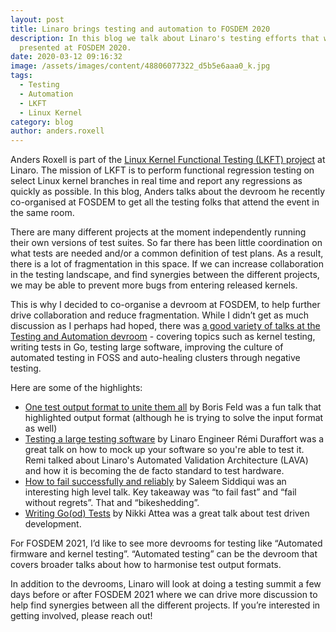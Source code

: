 ```yaml
---
layout: post
title: Linaro brings testing and automation to FOSDEM 2020
description: In this blog we talk about Linaro's testing efforts that were
  presented at FOSDEM 2020.
date: 2020-03-12 09:16:32
image: /assets/images/content/48806077322_d5b5e6aaa0_k.jpg
tags:
  - Testing
  - Automation
  - LKFT
  - Linux Kernel
category: blog
author: anders.roxell
---
```

Anders Roxell is part of the [Linux Kernel Functional Testing (LKFT) project](https://lkft.linaro.org/) at Linaro. The mission of LKFT is to perform functional regression testing on select Linux kernel branches in real time and report any regressions as quickly as possible. In this blog, Anders talks about the devroom he recently co-organised at FOSDEM to get all the testing folks that attend the event in the same room.

There are many different projects at the moment independently running their own versions of test suites. So far there has been little coordination on what tests are needed and/or a common definition of test plans. As a result, there is a lot of fragmentation in this space. If we can increase collaboration in the testing landscape, and find synergies between the different projects, we may be able to prevent more bugs from entering released kernels.

This is why I decided to co-organise a devroom at FOSDEM, to help further drive collaboration and reduce fragmentation. While I didn’t get as much discussion as I perhaps had hoped, there was [a good variety of talks at the Testing and Automation devroom](https://fosdem.org/2020/schedule/track/testing_and_automation/) - covering topics such as kernel testing, writing tests in Go, testing large software, improving the culture of automated testing in FOSS and auto-healing clusters through negative testing.

Here are some of the highlights:

* [One test output format to unite them all](https://fosdem.org/2020/schedule/event/testing_one_test_output_format/) by Boris Feld was a fun talk that highlighted output format (although he is trying to solve the input format as well)
* [Testing a large testing software](https://archive.fosdem.org/2020/schedule/event/testing_large_testing_software/) by Linaro Engineer Rémi Duraffort was a great talk on how to mock up your software so you're able to test it. Remi talked about Linaro's Automated Validation Architecture (LAVA) [](https://www.lavasoftware.org/)and how it is becoming the de facto standard to test hardware.
* [How to fail successfully and reliably](https://fosdem.org/2020/schedule/event/testing_fail_successfully_reliably/) by Saleem Siddiqui was an interesting high level talk. Key takeaway was “to fail fast” and “fail without regrets”. That and “bikeshedding”.
* [Writing Go(od) Tests](https://fosdem.org/2020/schedule/event/testing_writing_go_tests/) by Nikki Attea was a great talk about test driven development.

For FOSDEM 2021, I’d like to see more devrooms for testing like “Automated firmware and kernel testing”. “Automated testing” can be the devroom that covers broader talks about how to harmonise test output formats.

In addition to the devrooms, Linaro will look at doing a testing summit a few days before or after FOSDEM 2021 where we can drive more discussion to help find synergies between all the different projects. If you’re interested in getting involved, please reach out!